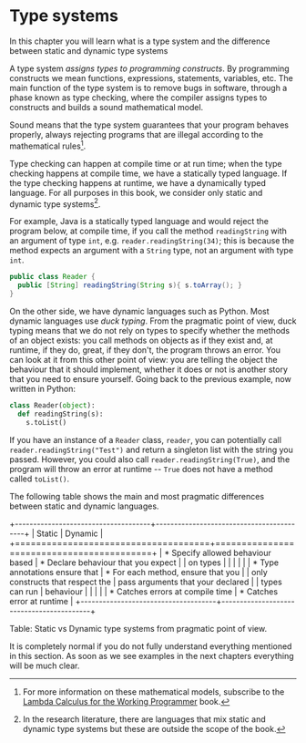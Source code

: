 # Type systems

<span class="firstcharacter">I</span>n this chapter you will learn
what is a type system and
the difference between static and dynamic type systems

A type system *assigns types to programming constructs*. By programming constructs we mean
functions, expressions, statements, variables, etc.
The main function of the
type system is to remove bugs in software, through a phase known as type checking,
where the compiler assigns types to constructs and builds a sound mathematical model.
<!-- Formally, type systems are a set of mathematical rules applied to a programming language. -->
Sound means that the type system guarantees that your program
behaves properly, always rejecting programs that are illegal according to
the mathematical rules[^oop-lambda-calculus].

[^oop-lambda-calculus]: For more information on these mathematical models, subscribe to the
  [Lambda Calculus for the Working Programmer](WEB/lambda-calculus/toc/) book.

Type checking can happen at compile time or at run time; when the type checking
happens at compile time, we have a statically typed language. If the type checking
happens at runtime, we have a dynamically typed language.
For all purposes in this book, we consider only static and dynamic type systems[^oop-type-system-notes].

[^oop-type-system-notes]: In the research literature, there are languages that
  mix static and dynamic type systems but these are outside the scope of the book.

For example, Java is a statically typed language
and would reject the program below, at compile time, if you
call the method `readingString` with an argument of type `int`,
e.g. `reader.readingString(34)`; this is because the method expects
an argument with a `String` type, not an argument with type `int`.


```java
public class Reader {
  public [String] readingString(String s){ s.toArray(); }
}
```

On the other side, we have dynamic languages such as Python. Most dynamic languages
use *duck typing*. From the pragmatic point of view, duck typing means that
we do not rely on types to specify whether the methods of an object exists: you call methods on objects
as if they exist and, at runtime, if they do, great, if they don't, the program throws
an error. You can look at it from this other point of view: you are telling the object the behaviour
that it should implement, whether it does or not is another story that you
need to ensure yourself. Going back to the previous example, now written in Python:

```python
class Reader(object):
  def readingString(s):
    s.toList()
```

If you have an instance of a `Reader` class, `reader`, you can potentially call `reader.readingString("Test")`
and return a singleton list with the string you passed. However,
you could also call `reader.readingString(True)`, and
the program will throw an error at runtime -- `True` does not have a method called `toList()`.

The following table shows the main and most pragmatic differences between
static and dynamic languages.

+-------------------------------------+------------------------------------------+
|             Static                  |              Dynamic                     |
+=====================================+==========================================+
| * Specify allowed behaviour based   | * Declare behaviour that you expect      |
| on types                            |                                          |
|                                     |                                          |
| * Type annotations ensure that      | * For each method, ensure that you       |
| only constructs that respect the    |   pass  arguments that your declared     |
| types can run                       |   behaviour                              |
|                                     |                                          |
| * Catches errors at compile time    | * Catches error at runtime               |
+-------------------------------------+------------------------------------------+

Table: Static vs Dynamic type systems from pragmatic point of view.

It is completely normal if you do not fully understand everything mentioned in
this section. As soon as we see examples in the next chapters everything
will be much clear. <!-- If that is the case, please continue ahead and go back to -->
<!-- this section once you have gone through the [Object-oriented reminder](#object-oriented-concepts). -->

